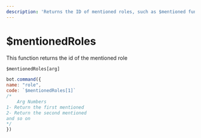 ```yaml
---
description: 'Returns the ID of mentioned roles, such as $mentioned function.'
---
```


# $mentionedRoles

This function returns the id of the mentioned role

```javascript
$mentionedRoles[arg]
```

```javascript
bot.command({
name: "role",
code: `$mentionedRoles[1]`
/*
    Arg Numbers
1- Return the first mentioned
2- Return the second mentioned
and so on
*/
})
```

